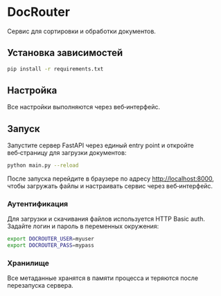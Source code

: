 # DocRouter

Сервис для сортировки и обработки документов.

## Установка зависимостей

```bash
pip install -r requirements.txt
```

## Настройка

Все настройки выполняются через веб‑интерфейс.

## Запуск

Запустите сервер FastAPI через единый entry point и откройте веб‑страницу для загрузки документов:

```bash
python main.py --reload
```

После запуска перейдите в браузере по адресу [http://localhost:8000](http://localhost:8000), чтобы загружать файлы и настраивать сервис через веб‑интерфейс.

### Аутентификация

Для загрузки и скачивания файлов используется HTTP Basic auth. Задайте логин и пароль в переменных окружения:

```bash
export DOCROUTER_USER=myuser
export DOCROUTER_PASS=mypass
```

### Хранилище

Все метаданные хранятся в памяти процесса и теряются после перезапуска сервера.


